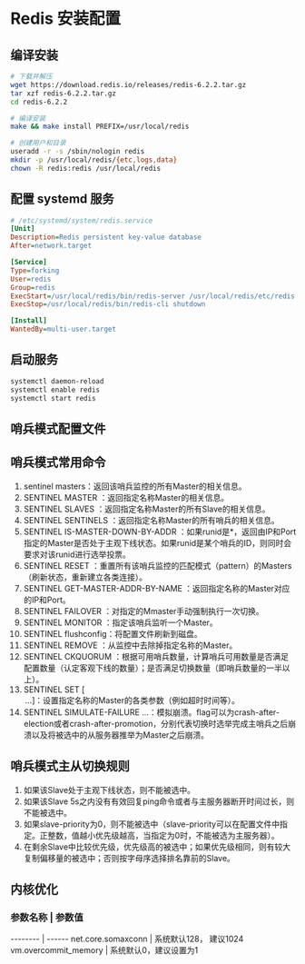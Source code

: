 # Redis 安装配置

## 编译安装
```bash
# 下载并解压
wget https://download.redis.io/releases/redis-6.2.2.tar.gz
tar xzf redis-6.2.2.tar.gz
cd redis-6.2.2

# 编译安装
make && make install PREFIX=/usr/local/redis

# 创建用户和目录
useradd -r -s /sbin/nologin redis
mkdir -p /usr/local/redis/{etc,logs,data}
chown -R redis:redis /usr/local/redis
```

## 配置 systemd 服务
```ini
# /etc/systemd/system/redis.service
[Unit]
Description=Redis persistent key-value database
After=network.target

[Service]
Type=forking
User=redis
Group=redis
ExecStart=/usr/local/redis/bin/redis-server /usr/local/redis/etc/redis.conf
ExecStop=/usr/local/redis/bin/redis-cli shutdown

[Install]
WantedBy=multi-user.target
```

## 启动服务
```bash
systemctl daemon-reload
systemctl enable redis
systemctl start redis
```

## 哨兵模式配置文件

## 哨兵模式常用命令

1. sentinel masters：返回该哨兵监控的所有Master的相关信息。
1. SENTINEL MASTER <name>：返回指定名称Master的相关信息。
1. SENTINEL SLAVES <master-name>：返回指定名称Master的所有Slave的相关信息。
1. SENTINEL SENTINELS <master-name>：返回指定名称Master的所有哨兵的相关信息。
1. SENTINEL IS-MASTER-DOWN-BY-ADDR <ip> <port><current-epoch> <runid>：如果runid是*，返回由IP和Port指定的Master是否处于主观下线状态。如果runid是某个哨兵的ID，则同时会要求对该runid进行选举投票。
1. SENTINEL RESET <pattern>：重置所有该哨兵监控的匹配模式（pattern）的Masters（刷新状态，重新建立各类连接）。
1. SENTINEL GET-MASTER-ADDR-BY-NAME <master-name>：返回指定名称的Master对应的IP和Port。
1. SENTINEL FAILOVER <master-name>：对指定的Mmaster手动强制执行一次切换。
1. SENTINEL MONITOR <name> <ip> <port> <quorum>：指定该哨兵监听一个Master。
1. SENTINEL flushconfig：将配置文件刷新到磁盘。
1. SENTINEL REMOVE <name>：从监控中去除掉指定名称的Master。
1. SENTINEL CKQUORUM <name>：根据可用哨兵数量，计算哨兵可用数量是否满足配置数量（认定客观下线的数量）；是否满足切换数量（即哨兵数量的一半以上）。
1. SENTINEL SET <mastername> [<option> <value> ...]：设置指定名称的Master的各类参数（例如超时时间等）。
1. SENTINEL SIMULATE-FAILURE <flag> <flag> ...<flag>：模拟崩溃。flag可以为crash-after-election或者crash-after-promotion，分别代表切换时选举完成主哨兵之后崩溃以及将被选中的从服务器推举为Master之后崩溃。

## 哨兵模式主从切换规则

1. 如果该Slave处于主观下线状态，则不能被选中。
2. 如果该Slave 5s之内没有有效回复ping命令或者与主服务器断开时间过长，则不能被选中。
3. 如果slave-priority为0，则不能被选中（slave-priority可以在配置文件中指定。正整数，值越小优先级越高，当指定为0时，不能被选为主服务器）。
4. 在剩余Slave中比较优先级，优先级高的被选中；如果优先级相同，则有较大复制偏移量的被选中；否则按字母序选择排名靠前的Slave。

## 内核优化
### 参数名称             | 参数值
--------             | ------
net.core.somaxconn   | 系统默认128， 建议1024
vm.overcommit_memory | 系统默认0，建议设置为1

